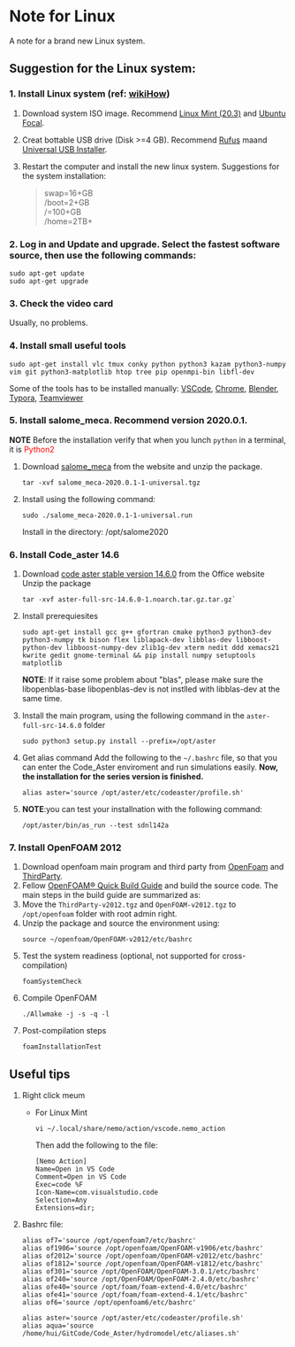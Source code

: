 # Note for Linux
 A note for a brand new Linux system.


## Suggestion for the Linux system:

### 1. Install Linux system (ref: [wikiHow](https://zh.wikihow.com/%E5%AE%89%E8%A3%85Ubuntu-Linux))

   1. Download system ISO image. Recommend [Linux Mint (20.3)](https://linuxmint.com/edition.php?id=294) and [Ubuntu Focal](https://releases.ubuntu.com/focal/).
   2. Creat bottable USB drive (Disk >=4 GB).  Recommend [Rufus](https://rufus.ie/en/) maand [Universal USB Installer](https://www.pendrivelinux.com/universal-usb-installer-easy-as-1-2-3/).
   
   3. Restart the computer and install the new linux system. Suggestions for the system installation:
      >   swap=16+GB \
      >   /boot=2+GB\
      >   /=100+GB \
      >   /home=2TB+

   

### 2. Log in and Update and upgrade. Select the fastest software source, then use the following commands: 

   ```shell
   sudo apt-get update
   sudo apt-get upgrade
   ```
   
### 3. Check the video card

   Usually, no problems.

### 4. Install small useful tools

   ```shell
   sudo apt-get install vlc tmux conky python python3 kazam python3-numpy vim git python3-matplotlib htop tree pip openmpi-bin libfl-dev 
   ```  
   Some of the tools has to be installed manually: [VSCode](https://code.visualstudio.com/download), [Chrome](https://www.google.com/chrome/?platform=linux), [Blender](https://www.blender.org/download/), [Typora](https://typora.io/#linux), [Teamviewer](https://www.teamviewer.com/en/download/linux/)

   

### 5. Install salome_meca. Recommend version 2020.0.1.
   **NOTE** Before the installation verify that when you lunch `python` in a terminal, it is <font color="red">Python2</font>
   1. Download [salome_meca](https://code-aster.org/V2/spip.php?article303) from the website and unzip the package.
      ```
      tar -xvf salome_meca-2020.0.1-1-universal.tgz
      ```
   2. Install using the following command:
      ```
      sudo ./salome_meca-2020.0.1-1-universal.run
      ```
      Install in the directory: /opt/salome2020 

### 6. Install Code_aster 14.6
   1. Download [code aster stable version 14.6.0](https://code-aster.org/FICHIERS/aster-full-src-14.6.0-1.noarch.tar.gz) from the Office website Unzip the package

      ```
      tar -xvf aster-full-src-14.6.0-1.noarch.tar.gz.tar.gz`
      ```

   2. Install prerequiesites
      ```
      sudo apt-get install gcc g++ gfortran cmake python3 python3-dev python3-numpy tk bison flex liblapack-dev libblas-dev libboost-python-dev libboost-numpy-dev zlib1g-dev xterm nedit ddd xemacs21 kwrite gedit gnome-terminal && pip install numpy setuptools matplotlib
      ```
      **NOTE**: If it raise some problem about "blas", please make sure the libopenblas-base libopenblas-dev is not instlled with libblas-dev at the same time.

   3. Install the main program, using the following command in the `aster-full-src-14.6.0` folder
      ```
      sudo python3 setup.py install --prefix=/opt/aster
      ``` 
   4. Get alias command Add the following to the `~/.bashrc` file, so that you can enter the Code_Aster enviroment and run simulations easily. **Now, the installation for the series version is finished.**
      ```
      alias aster='source /opt/aster/etc/codeaster/profile.sh'
      ```
   5. **NOTE**:you can test your installnation with the following command:
      ```
      /opt/aster/bin/as_run --test sdnl142a
      ```
   

### 7. Install OpenFOAM 2012
   1. Download openfoam main program and third party from  [OpenFoam](https://dl.openfoam.com/source/v2012/OpenFOAM-v2012.tgz) and [ThirdParty](https://dl.openfoam.com/source/v2012/ThirdParty-v2012.tgz).
   2. Fellow [OpenFOAM® Quick Build Guide](https://develop.openfoam.com/Development/openfoam/-/blob/master/doc/Build.md) and build the source code. The main steps in the build guide are summarized as:
   3. Move the `ThirdParty-v2012.tgz` and `OpenFOAM-v2012.tgz` to `/opt/openfoam` folder with root admin right.
   4. Unzip the package and source the environment using:
      ```
      source ~/openfoam/OpenFOAM-v2012/etc/bashrc
      ```
   5. Test the system readiness (optional, not supported for cross-compilation) 
      ```
      foamSystemCheck 
      ```
   6. Compile OpenFOAM
      ```
      ./Allwmake -j -s -q -l
      ```
   7. Post-compilation steps
      ```
      foamInstallationTest
      ```



## Useful tips 
1.  Right click meum
    - For Linux Mint
      
      ```
      vi ~/.local/share/nemo/action/vscode.nemo_action
      ```
      Then add the following to the file:
      ```
      [Nemo Action]
      Name=Open in VS Code
      Comment=Open in VS Code
      Exec=code %F
      Icon-Name=com.visualstudio.code
      Selection=Any
      Extensions=dir;
      ```



2. Bashrc file:
   ```
   alias of7='source /opt/openfoam7/etc/bashrc'
   alias of1906='source /opt/openfoam/OpenFOAM-v1906/etc/bashrc'
   alias of2012='source /opt/openfoam/OpenFOAM-v2012/etc/bashrc'
   alias of1812='source /opt/openfoam/OpenFOAM-v1812/etc/bashrc'
   alias of301='source /opt/OpenFOAM/OpenFOAM-3.0.1/etc/bashrc'
   alias of240='source /opt/OpenFOAM/OpenFOAM-2.4.0/etc/bashrc'
   alias ofe40='source /opt/foam/foam-extend-4.0/etc/bashrc'
   alias ofe41='source /opt/foam/foam-extend-4.1/etc/bashrc'
   alias of6='source /opt/openfoam6/etc/bashrc'

   alias aster='source /opt/aster/etc/codeaster/profile.sh'
   alias aqua='source /home/hui/GitCode/Code_Aster/hydromodel/etc/aliases.sh'
   ```